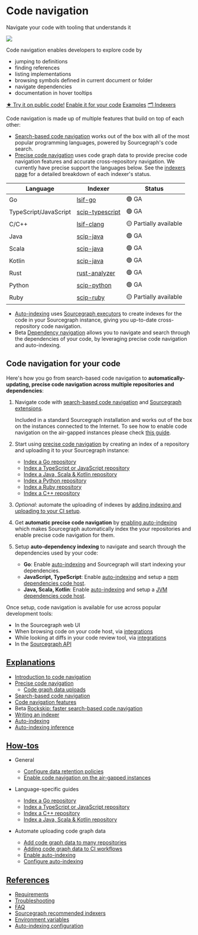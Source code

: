 <style>

.markdown-body h2 {
  margin-top: 2em;
}

.markdown-body ul {
  padding-left: 1em;
}

.markdown-body ul li {
  margin: 0.5em 0;
}

.markdown-body .lead-screenshot {
    float: right;
    display: block;
    margin: 1em auto;
    max-width: 500px;
    margin-left: 0.5em;
    border: 1px solid lightgrey;
    border-radius: 10px;
}

</style>

# Code navigation

<p class="subtitle">Navigate your code with tooling that understands it</p>

<div>
<img src="https://storage.googleapis.com/sourcegraph-assets/docs/images/code-intelligence/code-intel-overview.png" class="lead-screenshot">

<p class="lead">
Code navigation enables
developers to explore code by
</p>


<ul class="lead">
<li>jumping to definitions</li>
<li>finding references</li>
<li>listing implementations</li>
<li>browsing symbols defined in current document or folder</li>
<li>navigate dependencies</li>
<li>documentation in hover tooltips</li>
</ul>
</div>

<div style="display: block; float: clear;"> </div>

<div class="cta-group">
<a class="btn btn-primary" href="https://sourcegraph.com/github.com/dgrijalva/jwt-go/-/blob/token.go?L37:6#tab=references">★ Try it on public code!</a>
<a class="btn" href="#code-navigation-for-your-code">Enable it for your code</a>
<a class="btn" href="references/precise_examples">Examples</a>
<a class="btn" href="references/indexers">🗂 Indexers</a>
</div>

Code navigation is made up of multiple features that build on top of each other:

- [Search-based code navigation](explanations/search_based_code_navigation.md) works out of the box with all of the most popular programming languages, powered by Sourcegraph's code search.
- [Precise code navigation](explanations/precise_code_navigation.md) uses code graph data to provide precise code navigation features and accurate cross-repository navigation. We currently have precise support the languages below. See the [indexers page](references/indexers) for a detailed breakdown of each indexer's status.
<table>
   <thead>
      <tr>
        <th>Language</th>
        <th>Indexer</th>
        <th>Status</th>
      </tr>
   </thead>
   <tbody>
      <tr>
        <td>Go</td>
        <td><a href="https://github.com/sourcegraph/lsif-go">lsif-go</a></td>
        <td>🟢 GA</td>
      </tr>
      <tr>
        <td>TypeScript/JavaScript</td>
        <td><a href="https://github.com/sourcegraph/scip-typescript">scip-typescript</a></td>
        <td>🟢 GA</td>
      </tr>
      <tr>
        <td>C/C++</td>
        <td><a href="https://github.com/sourcegraph/lsif-clang">lsif-clang</a></td>
        <td>🟡 Partially available</td>
      </tr>
      <tr>
         <td>Java</td>
        <td><a href="https://github.com/sourcegraph/scip-java">scip-java</a></td>
        <td>🟢 GA</td>
      </tr>
      <tr>
        <td>Scala</td>
        <td><a href="https://github.com/sourcegraph/scip-java">scip-java</a></td>
        <td>🟢 GA</td>
      </tr>
      <tr>
        <td>Kotlin</td>
        <td><a href="https://github.com/sourcegraph/scip-java">scip-java</a></td>
        <td>🟢 GA</td>
      </tr>
      <tr>
        <td>Rust</td>
        <td><a href="https://github.com/rust-lang/rust-analyzer">rust-analyzer</a></td>
        <td>🟢 GA</td>
      </tr>
     <tr>
        <td>Python</td>
        <td><a href="https://github.com/sourcegraph/scip-python">scip-python</a></td>
        <td>🟢 GA</td>
      </tr>
     <tr>
        <td>Ruby</td>
        <td><a href="https://github.com/sourcegraph/scip-ruby">scip-ruby</a></td>
        <td>🟡 Partially available</td>
      </tr>
   </tbody>
</table>

- [Auto-indexing](explanations/auto_indexing.md) uses [Sourcegraph executors](../admin/executors.md) to create indexes for the code in your Sourcegraph instance, giving you up-to-date cross-repository code navigation.
- <span class="badge badge-beta">Beta</span> [Dependency navigation](explanations/features.md#dependency-navigation) allows you to navigate and search through the dependencies of your code, by leveraging precise code navigation and auto-indexing.

## Code navigation for your code

Here's how you go from search-based code navigation to **automatically-updating, precise code navigation across multiple repositories and dependencies**:

1. Navigate code with [search-based code navigation](explanations/search_based_code_navigation.md) and [Sourcegraph extensions](../../../extensions/index.md).

    Included in a standard Sourcegraph installation and works out of the box on the instances connected to the Internet.
    To see how to enable code navigation on the air-gapped instances please check [this guide](how-to/enable_code_intel_on_air_gapped_instances.md).
1. Start using [precise code navigation](explanations/precise_code_navigation.md) by creating an index of a repository and uploading it to your Sourcegraph instance:

    - [Index a Go repository](how-to/index_a_go_repository.md#manual-indexing)
    - [Index a TypeScript or JavaScript repository](how-to/index_a_typescript_and_javascript_repository.md#manual-indexing)
    - [Index a Java, Scala & Kotlin repository](https://sourcegraph.github.io/scip-java/docs/getting-started.html)
    - [Index a Python repository](https://github.com/sourcegraph/scip-python)
    - [Index a Ruby repository](https://github.com/sourcegraph/scip-ruby)
    - [Index a C++ repository](how-to/index_a_cpp_repository.md)


1. _Optional_: automate the uploading of indexes by [adding indexing and uploading to your CI setup](how-to/adding_lsif_to_workflows.md).
1. Get **automatic precise code navigation** by [enabling auto-indexing](how-to/enable_auto_indexing.md) which makes Sourcegraph automatically index the your repositories and enable precise code navigation for them.
1. Setup **auto-dependency indexing** to navigate and search through the dependencies used by your code:
    - **Go**: Enable [auto-indexing](explanations/auto_indexing.md) and Sourcegraph will start indexing your dependencies.
    - **JavaScript, TypeScript**: Enable [auto-indexing](explanations/auto_indexing.md) and setup a [npm dependencies code host](../../integration/npm.md).
    - **Java, Scala, Kotlin**: Enable [auto-indexing](explanations/auto_indexing.md) and setup a [JVM dependencies code host](../../integration/jvm.md).
    

Once setup, code navigation is available for use across popular development tools:

- In the Sourcegraph web UI
- When browsing code on your code host, via [integrations](../../../integration/index.md)
- While looking at diffs in your code review tool, via [integrations](../../../integration/index.md)
- In the [Sourcegraph API](https://docs.sourcegraph.com/api/graphql)

## [Explanations](explanations/index.md)

- [Introduction to code navigation](explanations/introduction_to_code_navigation.md)
- [Precise code navigation](explanations/precise_code_navigation.md)
  - [Code graph data uploads](explanations/uploads.md)
- [Search-based code navigation](explanations/search_based_code_navigation.md)
- [Code navigation features](explanations/features.md)
- <span class="badge badge-beta">Beta</span> [Rockskip: faster search-based code navigation](explanations/rockskip.md)
- [Writing an indexer](explanations/writing_an_indexer.md)
- [Auto-indexing](explanations/auto_indexing.md)
- [Auto-indexing inference](explanations/auto_indexing_inference.md)


## [How-tos](how-to/index.md)

- General
  - [Configure data retention policies](how-to/configure_data_retention.md)
  - [Enable code navigation on the air-gapped instances](how-to/enable_code_intel_on_air_gapped_instances.md)

- Language-specific guides
  - [Index a Go repository](how-to/index_a_go_repository.md)
  - [Index a TypeScript or JavaScript repository](how-to/index_a_typescript_and_javascript_repository.md)
  - [Index a C++ repository](how-to/index_a_cpp_repository.md)
  - [Index a Java, Scala & Kotlin repository](https://sourcegraph.github.io/scip-java/docs/getting-started.html)
- Automate uploading code graph data
  - [Add code graph data to many repositories](how-to/adding_lsif_to_many_repos.md)
  - [Adding code graph data to CI workflows](how-to/adding_lsif_to_workflows.md)
  - [Enable auto-indexing](how-to/enable_auto_indexing.md)
  - [Configure auto-indexing](how-to/configure_auto_indexing.md)

## [References](references/index.md)

- [Requirements](references/requirements.md)
- [Troubleshooting](references/troubleshooting.md)
- [FAQ](references/faq.md)
- [Sourcegraph recommended indexers](references/indexers.md)
- [Environment variables](references/envvars.md)
- [Auto-indexing configuration](references/auto_indexing_configuration.md)


